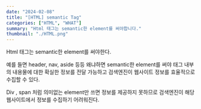 ```yaml
---
date: "2024-02-08"
title: "[HTML] semantic Tag"
categories: ["HTML", "WHAT"]
summary: "Html 태그는 semantic한 element를 써야합니다."
thumbnail: "./HTML.png"
---
```


Html 태그는 semantic한 element를 써야한다. 

예를 들면 header, nav, aside 등등 왜냐하면 semantic한 element를 써야 태그 내부의 내용물에 대한 확실한 정보를 전달 가능하고 검색엔진이 웹사이트 정보를 효율적으로 수집할 수 있다. 

Div , span 처럼 의미없는 element만 쓰면 정보를 제공하지 못하므로 검색엔진이 해당 웹사이트에서 정보를 수집하기 어려워진다.
